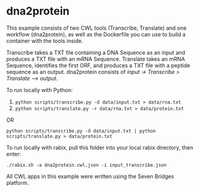 # dna2protein

This example consists of two CWL tools (Transcribe, Translate) and one workflow (dna2protein), as well as the Dockerfile you can use to build a container with the tools inside.

Transcribe takes a TXT file containing a DNA Sequence as an input and produces a TXT file with an mRNA Sequence. Translate takes an mRNA Sequence, identifies the first ORF, and produces a TXT file with a peptide sequence as an output. dna2protein consists of *input -> Transcribe > Translate --> output*.

To run locally with Python:

1. `python scripts/transcribe.py -d data/input.txt > data/rna.txt`
2. `python scripts/translate.py -r data/rna.txt > data/protein.txt`

OR

`python scripts/transcribe.py -d data/input.txt | python scripts/translate.py > data/protein.txt`

To run locally with rabix, pull this folder into your local rabix directory, then enter:

`./rabix.sh -a dna2protein.cwl.json -i input_transcribe.json`

All CWL apps in this example were written using the Seven Bridges platform.